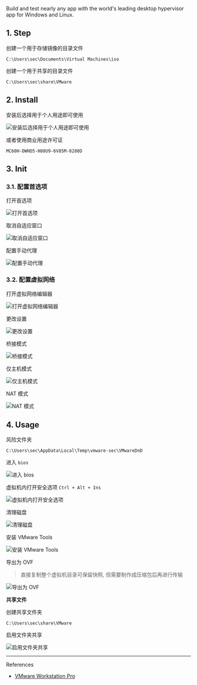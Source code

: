 Build and test nearly any app with the world's leading desktop hypervisor app for Windows and Linux.

## 1. Step

创建一个用于存储镜像的目录文件

```
C:\Users\sec\Documents\Virtual Machines\iso
```

创建一个用于共享的目录文件

```
C:\Users\sec\share\VMware
```

## 2. Install

安装后选择用于个人用途即可使用

![安装后选择用于个人用途即可使用](./../../../images/VMware%20Workstation%20Pro/%E5%AE%89%E8%A3%85%E5%90%8E%E9%80%89%E6%8B%A9%E7%94%A8%E4%BA%8E%E4%B8%AA%E4%BA%BA%E7%94%A8%E9%80%94%E5%8D%B3%E5%8F%AF%E4%BD%BF%E7%94%A8.png)

或者使用商业用途许可证

```
MC60H-DWHD5-H80U9-6V85M-8280D
```

## 3. Init

### 3.1. 配置首选项

打开首选项

![打开首选项](./../../../images/VMware%20Workstation%20Pro/%E6%89%93%E5%BC%80%E9%A6%96%E9%80%89%E9%A1%B9.png)

取消自适应窗口

![取消自适应窗口](./../../../images/VMware%20Workstation%20Pro/%E5%8F%96%E6%B6%88%E8%87%AA%E9%80%82%E5%BA%94%E7%AA%97%E5%8F%A3.png)

配置手动代理

![配置手动代理](./../../../images/VMware%20Workstation%20Pro/%E9%85%8D%E7%BD%AE%E6%89%8B%E5%8A%A8%E4%BB%A3%E7%90%86.png)

### 3.2. 配置虚拟网络

打开虚拟网络编辑器

![打开虚拟网络编辑器](./../../../images/VMware%20Workstation%20Pro/%E6%89%93%E5%BC%80%E8%99%9A%E6%8B%9F%E7%BD%91%E7%BB%9C%E7%BC%96%E8%BE%91%E5%99%A8.png)

更改设置

![更改设置](./../../../images/VMware%20Workstation%20Pro/%E6%9B%B4%E6%94%B9%E8%AE%BE%E7%BD%AE.png)

桥接模式

![桥接模式](./../../../images/VMware%20Workstation%20Pro/%E6%A1%A5%E6%8E%A5%E6%A8%A1%E5%BC%8F.png)

仅主机模式

![仅主机模式](./../../../images/VMware%20Workstation%20Pro/%E4%BB%85%E4%B8%BB%E6%9C%BA%E6%A8%A1%E5%BC%8F.png)

NAT 模式

![NAT 模式](./../../../images/VMware%20Workstation%20Pro/NAT%20%E6%A8%A1%E5%BC%8F.png)

## 4. Usage

风险文件夹

```
C:\Users\sec\AppData\Local\Temp\vmware-sec\VMwareDnD
```

进入 `bios` 

![进入 bios](./../../../images/VMware%20Workstation%20Pro/%E8%BF%9B%E5%85%A5%20bios.png)

虚拟机内打开安全选项 `Ctrl + Alt + Ins` 

![虚拟机内打开安全选项](./../../../images/VMware%20Workstation%20Pro/%E8%99%9A%E6%8B%9F%E6%9C%BA%E5%86%85%E6%89%93%E5%BC%80%E5%AE%89%E5%85%A8%E9%80%89%E9%A1%B9.png)

清理磁盘

![清理磁盘](./../../../images/VMware%20Workstation%20Pro/%E6%B8%85%E7%90%86%E7%A3%81%E7%9B%98.png)

安装 VMware Tools

![安装 VMware Tools](./../../../images/VMware%20Workstation%20Pro/%E5%AE%89%E8%A3%85%20VMware%20Tools.png)

导出为 OVF

> 直接复制整个虚拟机目录可保留快照, 但需要制作成压缩包后再进行传输

![导出为 OVF](./../../../images/VMware%20Workstation%20Pro/%E5%AF%BC%E5%87%BA%E4%B8%BA%20OVF.png)

**共享文件**

创建共享文件夹

```
C:\Users\sec\share\VMware
```

启用文件夹共享

![启用文件夹共享](./../../../images/VMware%20Workstation%20Pro/%E5%90%AF%E7%94%A8%E6%96%87%E4%BB%B6%E5%A4%B9%E5%85%B1%E4%BA%AB.png)

---

References

- [VMware Workstation Pro](https://www.vmware.com/products/desktop-hypervisor/workstation-and-fusion)

